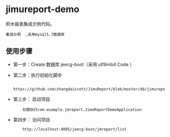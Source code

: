 # jimureport-demo

积木报表集成示例代码。

```
集成示例  ,采用mysql5.7数据库
```

## 使用步骤

- 第一步：Create 数据库 jeecg-boot（采用 utf8mb4 Code ）
- 第二步：执行初始化脚步

          https://github.com/zhangdaiscott/JimuReport/blob/master/db/jimureport.mysql5_7.create.sql

- 第三步： 启动项目

          右键执行com.example.jmreport.JimuReportDemoApplication

- 第四步： 访问项目

          http://localhost:8085/jeecg-boot/jmreport/list
